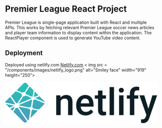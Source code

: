 # Premier League React Project
Premier League is single-page application built with React and multiple APIs.
This works by fetching relevant Premier League soccer news articles
and player team information to display content within the application.
The ReactPlayer component is used to generate YouTube video content.

## Deployment

Deployed using netlify.com
<a href="https://www.netlify.com">Netlify.com</a>
< img src = "/components/images/netlify_logo.png" alt="Smiley face" width="919" height="250">


![](src/components/images/netlify_logo.png)

